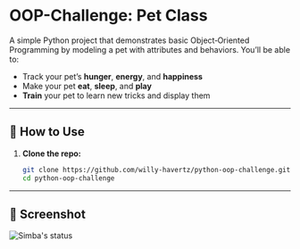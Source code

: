 # OOP-Challenge: Pet Class

A simple Python project that demonstrates basic Object‑Oriented Programming by modeling a pet with attributes and behaviors. You’ll be able to:

- Track your pet’s **hunger**, **energy**, and **happiness**
- Make your pet **eat**, **sleep**, and **play**
- **Train** your pet to learn new tricks and display them

---

## 🔧 How to Use

1. **Clone the repo:**
   ```bash
   git clone https://github.com/willy-havertz/python-oop-challenge.git
   cd python-oop-challenge

---

## 📸 Screenshot 

![Simba's status](./images/dog.png)


